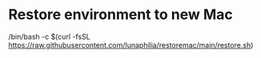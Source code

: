 # Restore environment to new Mac

/bin/bash -c $(curl -fsSL https://raw.githubusercontent.com/lunaphilia/restoremac/main/restore.sh)